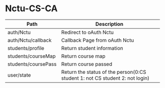 # Nctu-CS-CA


| Path | Description |
| --------- | ------ |
| auth/Nctu | Redirect to oAuth Nctu|
| auth/Nctu/callback | Callback Page from oAuth Nctu|
| students/profile | Return student information |
| students/courseMap | Return course map |
| students/coursePass | Return course passed |
| user/state| Return the status of the person(0:CS student 1: not CS student 2: not login) |

